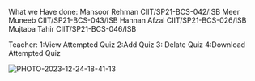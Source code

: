 What we Have done:
Mansoor Rehman      CIIT/SP21-BCS-042/ISB 
Meer Muneeb             CIIT/SP21-BCS-043/ISB 
Hannan Afzal              CIIT/SP21-BCS-026/ISB 
Mujtaba Tahir             CIIT/SP21-BCS-046/ISB

Teacher:
1:View Attempted Quiz
2:Add Quiz
3: Delate Quiz
4:Download Attempted Quiz





![PHOTO-2023-12-24-18-41-13](https://github.com/amna-kamran/LMS/assets/80005251/39dca56a-6de7-4c68-82c2-dc1439f695d0)

